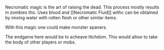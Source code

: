 Necromatic magic is the art of raising the dead. This process mostly results in zombies tho. 
Uses blood and [[Necromatic Fluid]] withc can be obtained by mixing water with rotten flesh or other similar items.

With this magic one could make monster spaners.

The endgame here would be to acheave litchdom. This would allow to take the body of other players or mobs.